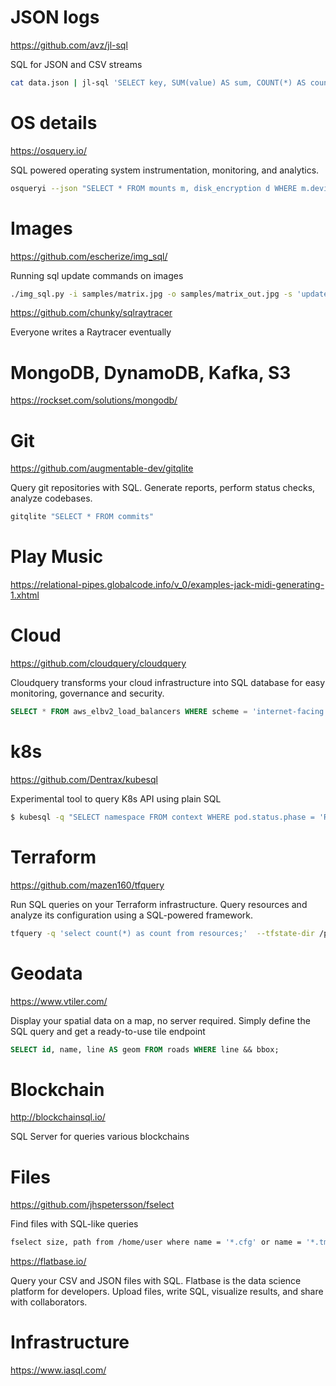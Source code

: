 # JSON logs

https://github.com/avz/jl-sql

SQL for JSON and CSV streams

```sh
cat data.json | jl-sql 'SELECT key, SUM(value) AS sum, COUNT(*) AS count GROUP BY key'
```

# OS details

https://osquery.io/

SQL powered operating system instrumentation, monitoring, and analytics.

```sh
osqueryi --json "SELECT * FROM mounts m, disk_encryption d WHERE m.device_alias = d.name AND d.encrypted = 0;"
```

# Images

https://github.com/escherize/img_sql/

Running sql update commands on images

```sh
./img_sql.py -i samples/matrix.jpg -o samples/matrix_out.jpg -s 'update pixels set r = g, b = r, g = b where x > 700'
```

https://github.com/chunky/sqlraytracer

Everyone writes a Raytracer eventually

# MongoDB, DynamoDB, Kafka, S3

https://rockset.com/solutions/mongodb/

# Git

https://github.com/augmentable-dev/gitqlite

Query git repositories with SQL. Generate reports, perform status checks, analyze codebases.

```sh
gitqlite "SELECT * FROM commits"
```

# Play Music

https://relational-pipes.globalcode.info/v_0/examples-jack-midi-generating-1.xhtml

# Cloud

https://github.com/cloudquery/cloudquery

Cloudquery transforms your cloud infrastructure into SQL database for easy monitoring, governance and security.

```sql
SELECT * FROM aws_elbv2_load_balancers WHERE scheme = 'internet-facing'
```

# k8s

https://github.com/Dentrax/kubesql

Experimental tool to query K8s API using plain SQL

```sh
$ kubesql -q "SELECT namespace FROM context WHERE pod.status.phase = 'Running'"
```

# Terraform

https://github.com/mazen160/tfquery

Run SQL queries on your Terraform infrastructure. Query resources and analyze its configuration using a SQL-powered framework.

```sh
tfquery -q 'select count(*) as count from resources;'  --tfstate-dir /path/to/terraform-states
```

# Geodata

https://www.vtiler.com/

Display your spatial data on a map, no server required. Simply define the SQL query and get a ready-to-use tile endpoint

```sql
SELECT id, name, line AS geom FROM roads WHERE line && bbox;
```

# Blockchain

http://blockchainsql.io/

SQL Server for queries various blockchains

# Files

https://github.com/jhspetersson/fselect

Find files with SQL-like queries

```sh
fselect size, path from /home/user where name = '*.cfg' or name = '*.tmp'
```

https://flatbase.io/

Query your CSV and JSON files with SQL.
Flatbase is the data science platform for developers. Upload files, write SQL, visualize results, and share with collaborators.

# Infrastructure

https://www.iasql.com/
